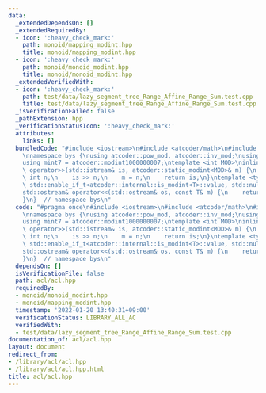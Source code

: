```yaml
---
data:
  _extendedDependsOn: []
  _extendedRequiredBy:
  - icon: ':heavy_check_mark:'
    path: monoid/mapping_modint.hpp
    title: monoid/mapping_modint.hpp
  - icon: ':heavy_check_mark:'
    path: monoid/monoid_modint.hpp
    title: monoid/monoid_modint.hpp
  _extendedVerifiedWith:
  - icon: ':heavy_check_mark:'
    path: test/data/lazy_segment_tree_Range_Affine_Range_Sum.test.cpp
    title: test/data/lazy_segment_tree_Range_Affine_Range_Sum.test.cpp
  _isVerificationFailed: false
  _pathExtension: hpp
  _verificationStatusIcon: ':heavy_check_mark:'
  attributes:
    links: []
  bundledCode: "#include <iostream>\n#include <atcoder/math>\n#include <atcoder/modint>\n\
    \nnamespace bys {\nusing atcoder::pow_mod, atcoder::inv_mod;\nusing mint = atcoder::modint998244353;\n\
    using mint7 = atcoder::modint1000000007;\ntemplate <int MOD>\ninline std::istream&\
    \ operator>>(std::istream& is, atcoder::static_modint<MOD>& m) {\n    long long\
    \ int n;\n    is >> n;\n    m = n;\n    return is;\n}\ntemplate <typename T, typename\
    \ std::enable_if_t<atcoder::internal::is_modint<T>::value, std::nullptr_t> = nullptr>\n\
    std::ostream& operator<<(std::ostream& os, const T& m) {\n    return os << m.val();\n\
    }\n}  // namespace bys\n"
  code: "#pragma once\n#include <iostream>\n#include <atcoder/math>\n#include <atcoder/modint>\n\
    \nnamespace bys {\nusing atcoder::pow_mod, atcoder::inv_mod;\nusing mint = atcoder::modint998244353;\n\
    using mint7 = atcoder::modint1000000007;\ntemplate <int MOD>\ninline std::istream&\
    \ operator>>(std::istream& is, atcoder::static_modint<MOD>& m) {\n    long long\
    \ int n;\n    is >> n;\n    m = n;\n    return is;\n}\ntemplate <typename T, typename\
    \ std::enable_if_t<atcoder::internal::is_modint<T>::value, std::nullptr_t> = nullptr>\n\
    std::ostream& operator<<(std::ostream& os, const T& m) {\n    return os << m.val();\n\
    }\n}  // namespace bys\n"
  dependsOn: []
  isVerificationFile: false
  path: acl/acl.hpp
  requiredBy:
  - monoid/monoid_modint.hpp
  - monoid/mapping_modint.hpp
  timestamp: '2022-01-20 13:40:31+09:00'
  verificationStatus: LIBRARY_ALL_AC
  verifiedWith:
  - test/data/lazy_segment_tree_Range_Affine_Range_Sum.test.cpp
documentation_of: acl/acl.hpp
layout: document
redirect_from:
- /library/acl/acl.hpp
- /library/acl/acl.hpp.html
title: acl/acl.hpp
---
```

